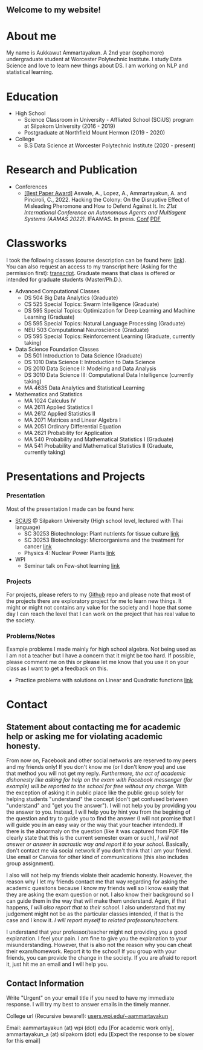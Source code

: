 ## Welcome to my website!

# About me

My name is Aukkawut Ammartayakun. A 2nd year (sophomore) undergraduate student at Worcester Polytechnic Institute. I study Data Science and love to learn new things about DS. I am working on NLP and statistical learning.

# Education

* High School
  * Science Classroom in University - Affliated School (SCiUS) program at Silpakorn University (2016 - 2019)
  * Postgraduate at Northfield Mount Hermon (2019 - 2020)
* College
  * B.S Data Science at Worcester Polytechnic Institute (2020 - present)

# Research and Publication

* Conferences
  * [[Best Paper Award]](https://aamas2022-conference.auckland.ac.nz/awards/best-paper-and-demonstration/) Aswale, A., Lopez, A., Ammartayakun, A. and Pinciroli, C., 2022. Hacking the Colony: On the Disruptive Effect of Misleading Pheromone and How to Defend Against It. In: *21st International Conference on Autonomous Agents and Multiagent Systems (AAMAS 2022)*. IFAAMAS. In press. [Conf](https://aamas2022-conference.auckland.ac.nz/accepted/papers/) [PDF](https://arxiv.org/abs/2202.01808) 

# Classworks

I took the following classes (course description can be found here: [link](https://www.wpi.edu/academics/calendar-courses/course-descriptions)). You can also request an access to my transcript here (Asking for the permission first): [transcript](https://drive.google.com/file/d/1nckLWDYDTMIdIoBnvJkyXlAu18OHUsLX/view?usp=sharing). Graduate means that class is offered or intended for graduate students (Master/Ph.D.).

* Advanced Computational Classes
  *  DS 504 Big Data Analytics (Graduate)
  *  CS 525 Special Topics: Swarm Intelligence (Graduate)
  *  DS 595 Special Topics: Optimization for Deep Learning and Machine Learning (Graduate)
  *  DS 595 Special Topics: Natural Language Processing (Graduate)
  *  NEU 503 Computational Neuroscience (Graduate)
  *  DS 595 Special Topics: Reinforcement Learning (Graduate, currently taking)
* Data Science Foundation Classes
  *  DS 501 Introduction to Data Science (Graduate)
  *  DS 1010 Data Science I: Introduction to Data Science
  *  DS 2010 Data Science II: Modeling and Data Analysis
  *  DS 3010 Data Science III: Computational Data Intelligence (currently taking)
  *  MA 4635 Data Analytics and Statistical Learning
* Mathematics and Statistics
  *  MA 1024 Calculus IV
  *  MA 2611 Applied Statistics I
  *  MA 2612 Applied Statistics II  
  *  MA 2071 Matrices and Linear Algebra I
  *  MA 2051 Ordinary Differential Equation
  *  MA 2621 Probability for Application
  *  MA 540 Probability and Mathematical Statistics I (Graduate)
  *  MA 541 Probability and Mathematical Statistics II (Graduate, currently taking)

# Presentations and Projects

### Presentation

Most of the presentation I made can be found here:

* [SCiUS](http://scius.sc.su.ac.th/) @ Silpakorn University (High school level, lectured with Thai language)
  * SC 30253 Biotechnology: Plant nutrients for tissue culture [link](/collections/presentation/biotech_essential_nutrients.pdf)
  * SC 30253 Biotechnology: Microorganisms and the treatment for cancer [link](/collections/presentation/Medical_Biotech%20(2).pdf)
  * Physics 4: Nuclear Power Plants [link](/collections/presentation/L14NuclearPP_lq.pdf)
* WPI
  * Seminar talk on Few-shot learning [link](/collections/presentation/ds595_optimization.pdf)

### Projects

For projects, please refers to my [Github](https://github.com/aukkawut) repo and please note that most of the projects there are exploratory project for me to learn new things. It might or might not contains any value for the society and I hope that some day I can reach the level that I can work on the project that has real value to the society.

### Problems/Notes

Example problems I made mainly for high school algebra. Not being used as I am not a teacher but I have a concern that it might be too hard. If possible, please comment me on this or please let me know that you use it on your class as I want to get a feedback on this.

* Practice problems with solutions on Linear and Quadratic functions [link](/collections/GenMath2022/practice_problems/Quadratic.pdf)

# Contact

## Statement about contacting me for academic help or asking me for violating academic honesty.

From now on, Facebook and other social networks are reserved to my peers and my friends only! If you don't know me (or I don't know you) and use that method you will not get my reply. *Furthermore, the act of academic dishonesty like asking for help on the exam with Facebook messenger (for example) will be reported to the school for free without any charge.* With the exception of asking it in public place like the public group solely for helping students "understand" the concept (don't get confused between "understand" and "get you the answer"). I will not help you by providing you the answer to you. Instead, I will help you by hint you from the begining of the question and try to guide you to find the answer (I will not promise that I will guide you in an easy way or the way that your teacher intended). If there is the abnormaly on the question (like it was captured from PDF file clearly state that this is the current semester exam or such), *I will not answer or answer in sacrastic way and report it to your school*. Basically, don't contact me via social network if you don't think that I am your friend. Use email or Canvas for other kind of communications (this also includes group assignment).

I also will not help my friends violate their academic honesty. However, the reason why I let my friends contact me that way regarding for asking the academic quesitons because I know my friends well so I know easily that they are asking the exam question or not. I also know their background so I can guide them in the way that will make them understand. Again, if that happens, *I will also report that to their school*. I also understand that my judgement might not be as the particular classes intended, if that is the case and I know it. *I will report myself to related professors/teachers.*

I understand that your professor/teacher might not providing you a good explanation. I feel your pain. I am fine to give you the explanation to your misunderstanding. However, that is also not the reason why you can cheat their exam/homework. Report it to the school! If you group with your friends, you can provide the change in the society. If you are afraid to report it, just hit me an email and I will help you.


## Contact Information

Write "Urgent" on your email title if you need to have my immediate response. I will try my best to answer emails in the timely manner.
 
College url (Recursive beware!): [users.wpi.edu/~aammartayakun](https://users.wpi.edu/~aammartayakun)

Email: aammartayakun (at) wpi (dot) edu [For academic work only], ammartayakun_a (at) silpakorn (dot) edu [Expect the response to be slower for this email]
